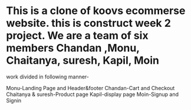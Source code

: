 # This is a clone of koovs ecommerse website. this is construct week 2 project. We are a team of six members Chandan ,Monu, Chaitanya, suresh, Kapil, Moin
work divided in following manner-

Monu-Landing Page and Header&footer
Chandan-Cart and Checkout
Chaitanya & suresh-Product page
Kapil-display page
Moin-Signup and Signin
